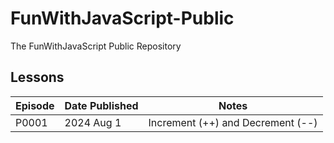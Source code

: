 # FunWithJavaScript-Public
The FunWithJavaScript Public Repository

## Lessons

| Episode | Date Published | Notes |
| --- | --- | --- |
| P0001 | 2024 Aug 1 | Increment (++) and Decrement (--) |
